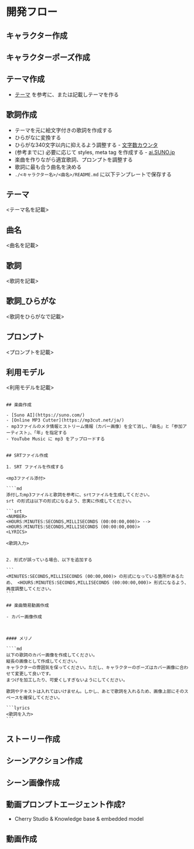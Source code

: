 # 開発フロー

## キャラクター作成

## キャラクターポーズ作成

## テーマ作成

- [テーマ](./テーマ.md) を参考に、または記載しテーマを作る

## 歌詞作成

- テーマを元に絵文字付きの歌詞を作成する
- ひらがなに変換する
- ひらがな340文字以内に抑えるよう調整する - [文字数カウンタ](https://sundryst.com/convenienttool/strcount.html)
- (参考までに) 必要に応じて styles, meta tag を作成する - [ai.SUNO.jp](https://ai.suno.jp/)
- 楽曲を作りながら適宜歌詞、プロンプトを調整する
- 歌詞に最も合う曲名を決める
- `./<キャラクター名>/<曲名>/README.md` に以下テンプレートで保存する

## テーマ

<テーマ名を記載>

## 曲名

<曲名を記載>

## 歌詞

<歌詞を記載>

## 歌詞_ひらがな

<歌詞をひらがなで記載>

## プロンプト

<プロンプトを記載>

## 利用モデル

<利用モデルを記載>
```

## 楽曲作成

- [Suno AI](https://suno.com/)
- [Online MP3 Cutter](https://mp3cut.net/ja/)
- mp3ファイルのメタ情報とストリーム情報（カバー画像）を全て消し、「曲名」と「参加アーティスト」、「年」を指定する
- YouTube Music に mp3 をアップロードする


## SRTファイル作成

1. SRT ファイルを作成する

<mp3ファイル添付>

````md
添付したmp3ファイルと歌詞を参考に、srtファイルを生成してください。
srt の形式は以下の形式になるよう、忠実に作成してください。

```srt
<NUMBER>
<HOURS:MINUTES:SECONDS,MILLISECONDS (00:00:00,000)> --> <HOURS:MINUTES:SECONDS,MILLISECONDS (00:00:00,000)>
<LYRICS>

```

```lyrics
<歌詞入力>
```
````

2. 形式が誤っている場合、以下を追加する

```
<MINUTES:SECONDS,MILLISECONDS (00:00,000)> の形式になっている箇所があるため、 <HOURS:MINUTES:SECONDS,MILLISECONDS (00:00:00,000)> 形式になるよう、再度調整してください。
```

## 楽曲簡易動画作成

- カバー画像作成



#### メリノ

````md
以下の歌詞のカバー画像を作成してください。
縦長の画像として作成してください。
キャラクターの雰囲気を保ってください。ただし、キャラクターのポーズはカバー画像に合わせて変更して良いです。
まつげを加工したり、可愛くしすぎないようにしてください。

歌詞やテキストは入れてはいけません。しかし、あとで歌詞を入れるため、画像上部にそのスペースを確保してください。

```lyrics
<歌詞を入力>
```
````

## ストーリー作成

## シーンアクション作成

## シーン画像作成

## 動画プロンプトエージェント作成?

- Cherry Studio & Knowledge base & embedded model

## 動画作成

